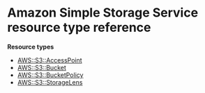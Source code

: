 # Amazon Simple Storage Service resource type reference<a name="AWS_S3"></a>

**Resource types**
+ [AWS::S3::AccessPoint](aws-resource-s3-accesspoint.md)
+ [AWS::S3::Bucket](aws-properties-s3-bucket.md)
+ [AWS::S3::BucketPolicy](aws-properties-s3-policy.md)
+ [AWS::S3::StorageLens](aws-resource-s3-storagelens.md)